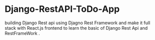 # Django-RestAPI-ToDo-App
 building Django Rest api using Djagno Rest Framework and make it full stack with React.js frontend to learn the basic of Django Rest Api and RestFrameWork . 
